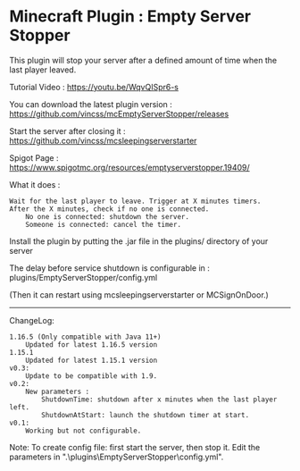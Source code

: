 # Minecraft Plugin : Empty Server Stopper
This plugin will stop your server after a defined amount of time when the last player leaved.

Tutorial Video :
https://youtu.be/WqvQISpr6-s

You can download the latest plugin version :
https://github.com/vincss/mcEmptyServerStopper/releases

Start the server after closing it :
https://github.com/vincss/mcsleepingserverstarter

Spigot Page : 
https://www.spigotmc.org/resources/emptyserverstopper.19409/ 


What it does :

    Wait for the last player to leave. Trigger at X minutes timers.
    After the X minutes, check if no one is connected.
        No one is connected: shutdown the server.
        Someone is connected: cancel the timer.

Install the plugin by putting the .jar file in the plugins/ directory of your server

The delay before service shutdown is configurable in : plugins/EmptyServerStopper/config.yml

(Then it can restart using mcsleepingserverstarter or MCSignOnDoor.)

-----------------

ChangeLog:

    1.16.5 (Only compatible with Java 11+)
        Updated for latest 1.16.5 version
    1.15.1
        Updated for latest 1.15.1 version
    v0.3:
        Update to be compatible with 1.9.
    v0.2:
        New parameters :
            ShutdownTime: shutdown after x minutes when the last player left.
            ShutdownAtStart: launch the shutdown timer at start.
    v0.1:
        Working but not configurable.

Note: To create config file: first start the server, then stop it. Edit the parameters in ".\plugins\EmptyServerStopper\config.yml".
